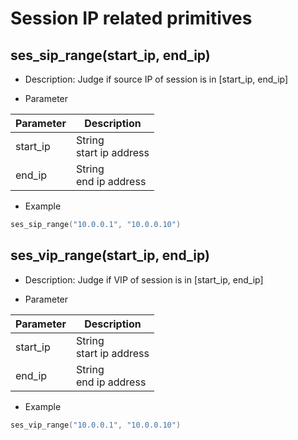 # Session IP related primitives

## ses_sip_range(start_ip, end_ip)

* Description: Judge if source IP of session is in [start_ip, end_ip]

* Parameter

| Parameter | Description |
| --------- | ---------- |
| start_ip | String<br>start ip address |
| end_ip | String<br>end ip address |

* Example

```go
ses_sip_range("10.0.0.1", "10.0.0.10")
```

## ses_vip_range(start_ip, end_ip)

* Description: Judge if VIP of session is in [start_ip, end_ip]

* Parameter

| Parameter | Description |
| --------- | ---------- |
| start_ip | String<br>start ip address |
| end_ip | String<br>end ip address |

* Example

```go
ses_vip_range("10.0.0.1", "10.0.0.10")
```
